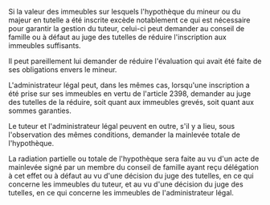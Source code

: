 Si la valeur des immeubles sur lesquels l'hypothèque du mineur ou du majeur en tutelle a été inscrite excède notablement ce qui est nécessaire pour garantir la gestion du tuteur, celui-ci peut demander au conseil de famille ou à défaut au juge des tutelles de réduire l'inscription aux immeubles suffisants. 


Il peut pareillement lui demander de réduire l'évaluation qui avait été faite de ses obligations envers le mineur. 


L'administrateur légal peut, dans les mêmes cas, lorsqu'une inscription a été prise sur ses immeubles en vertu de l'article 2398, demander au juge des tutelles de la réduire, soit quant aux immeubles grevés, soit quant aux sommes garanties. 


Le tuteur et l'administrateur légal peuvent en outre, s'il y a lieu, sous l'observation des mêmes conditions, demander la mainlevée totale de l'hypothèque. 


La radiation partielle ou totale de l'hypothèque sera faite au vu d'un acte de mainlevée signé par un membre du conseil de famille ayant reçu délégation à cet effet ou à défaut au vu d'une décision du juge des tutelles, en ce qui concerne les immeubles du tuteur, et au vu d'une décision du juge des tutelles, en ce qui concerne les immeubles de l'administrateur légal.

